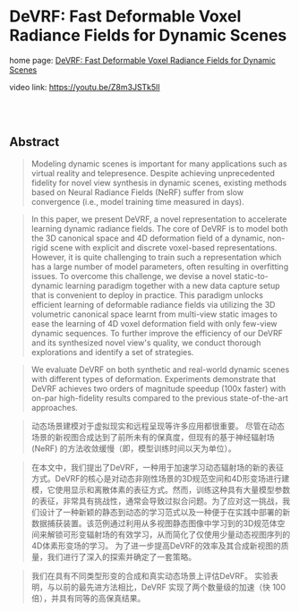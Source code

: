 # DeVRF: Fast Deformable Voxel Radiance Fields for Dynamic Scenes

home page:  [DeVRF: Fast Deformable Voxel Radiance Fields for Dynamic Scenes](https://jia-wei-liu.github.io/DeVRF/)

video link: https://youtu.be/Z8m3JSTk5lI

<br><br>

## Abstract

> Modeling dynamic scenes is important for many applications such as virtual reality and telepresence. Despite achieving unprecedented fidelity for novel view synthesis in dynamic scenes, existing methods based on Neural Radiance Fields (NeRF) suffer from slow convergence (i.e., model training time measured in days).

> In this paper, we present DeVRF, a novel representation to accelerate learning dynamic radiance fields. The core of DeVRF is to model both the 3D canonical space and 4D deformation field of a dynamic, non-rigid scene with explicit and discrete voxel-based representations. However, it is quite challenging to train such a representation which has a large number of model parameters, often resulting in overfitting issues. To overcome this challenge, we devise a novel static-to-dynamic learning paradigm together with a new data capture setup that is convenient to deploy in practice. This paradigm unlocks efficient learning of deformable radiance fields via utilizing the 3D volumetric canonical space learnt from multi-view static images to ease the learning of 4D voxel deformation field with only few-view dynamic sequences. To further improve the efficiency of our DeVRF and its synthesized novel view's quality, we conduct thorough explorations and identify a set of strategies.

> We evaluate DeVRF on both synthetic and real-world dynamic scenes with different types of deformation. Experiments demonstrate that DeVRF achieves two orders of magnitude speedup (100x faster) with on-par high-fidelity results compared to the previous state-of-the-art approaches.

> 动态场景建模对于虚拟现实和远程呈现等许多应用都很重要。 尽管在动态场景的新视图合成达到了前所未有的保真度，但现有的基于神经辐射场 (NeRF) 的方法收敛缓慢（即，模型训练时间以天为单位）。

> 在本文中，我们提出了DeVRF，一种用于加速学习动态辐射场的新的表征方式。DeVRF的核心是对动态非刚性场景的3D规范空间和4D形变场进行建模，它使用显示和离散体素的表征方式。然而，训练这种具有大量模型参数的表征，非常具有挑战性，通常会导致过拟合问题。为了应对这一挑战，我们设计了一种新颖的静态到动态的学习范式以及一种便于在实践中部署的新数据捕获装置。该范例通过利用从多视图静态图像中学习到的3D规范体空间来解锁可形变辐射场的有效学习，从而简化了仅使用少量动态视图序列的4D体素形变场的学习。
> 为了进一步提高DeVRF的效率及其合成新视图的质量，我们进行了深入的探索并确定了一套策略。

> 我们在具有不同类型形变的合成和真实动态场景上评估DeVRF。 实验表明，与以前的最先进方法相比，DeVRF 实现了两个数量级的加速（快 100 倍），并具有同等的高保真结果。